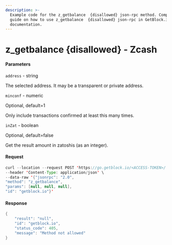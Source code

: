 ```yaml
---
description: >-
  Example code for the z_getbalance  {disallowed} json-rpc method. Сomplete
  guide on how to use z_getbalance  {disallowed} json-rpc in GetBlock.io Web3
  documentation.
---
```


# z\_getbalance {disallowed} - Zcash

#### Parameters

`address` - string

The selected address. It may be a transparent or private address.

`minconf` - numeric

Optional, default=1

Only include transactions confirmed at least this many times.

`inZat` - boolean

Optional, default=false

Get the result amount in zatoshis (as an integer).

#### Request

```java
curl --location --request POST 'https://go.getblock.io/<ACCESS-TOKEN>/' \
--header 'Content-Type: application/json' \
--data-raw '{"jsonrpc": "2.0",
"method": "z_getbalance",
"params": [null, null, null],
"id": "getblock.io"}'
```

#### Response

```java
{
    "result": "null",
    "id": "getblock.io",
    "status_code": 405,
    "message": "Method not allowed"
}
```
